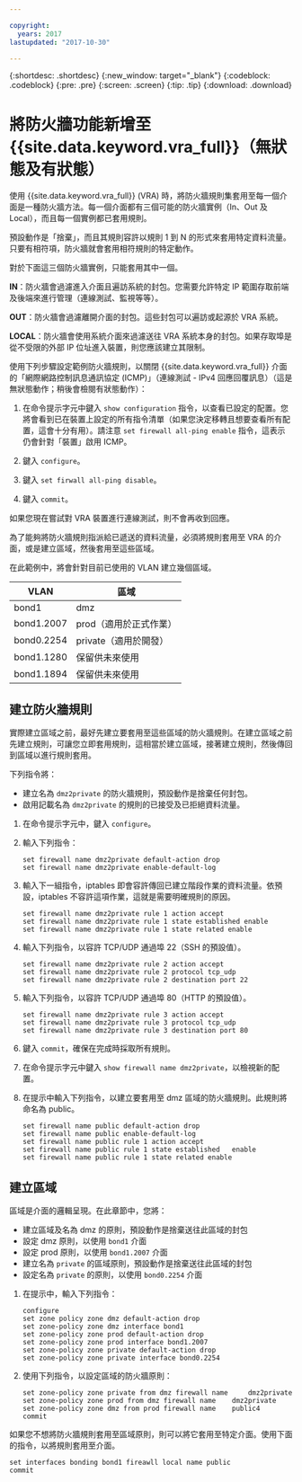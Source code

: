 ```yaml
---

copyright:
  years: 2017
lastupdated: "2017-10-30"

---
```


{:shortdesc: .shortdesc}
{:new_window: target="_blank"}
{:codeblock: .codeblock}
{:pre: .pre}
{:screen: .screen}
{:tip: .tip}
{:download: .download}

# 將防火牆功能新增至 {{site.data.keyword.vra_full}}（無狀態及有狀態）
使用 {{site.data.keyword.vra_full}} (VRA) 時，將防火牆規則集套用至每一個介面是一種防火牆方法。每一個介面都有三個可能的防火牆實例（In、Out 及 Local），而且每一個實例都已套用規則。 

預設動作是「捨棄」，而且其規則容許以規則 1 到 N 的形式來套用特定資料流量。只要有相符項，防火牆就會套用相符規則的特定動作。

對於下面這三個防火牆實例，只能套用其中一個。

**IN**：防火牆會過濾進入介面且遍訪系統的封包。您需要允許特定 IP 範圍存取前端及後端來進行管理（連線測試、監視等等）。

**OUT**：防火牆會過濾離開介面的封包。這些封包可以遍訪或起源於 VRA 系統。

**LOCAL**：防火牆會使用系統介面來過濾送往 VRA 系統本身的封包。如果存取埠是從不受限的外部 IP 位址進入裝置，則您應該建立其限制。

使用下列步驟設定範例防火牆規則，以關閉 {{site.data.keyword.vra_full}} 介面的「網際網路控制訊息通訊協定 (ICMP)」（連線測試 - IPv4 回應回覆訊息）（這是無狀態動作；稍後會檢閱有狀態動作）：

1. 在命令提示字元中鍵入 `show configuration` 指令，以查看已設定的配置。您將會看到已在裝置上設定的所有指令清單（如果您決定移轉且想要查看所有配置，這會十分有用）。請注意 `set firewall all-ping enable` 指令，這表示仍會針對「裝置」啟用 ICMP。

2. 鍵入 `configure`。

3. 鍵入 `set firwall all-ping disable`。

4. 鍵入 `commit`。

如果您現在嘗試對 VRA 裝置進行連線測試，則不會再收到回應。

為了能夠將防火牆規則指派給已遞送的資料流量，必須將規則套用至 VRA 的介面，或是建立區域，然後套用至這些區域。

在此範例中，將會針對目前已使用的 VLAN 建立幾個區域。

 VLAN |區域
 ---- | ---- 
bond1 |dmz
bond1.2007 |prod（適用於正式作業）
bond0.2254 |private（適用於開發）
bond1.1280 |保留供未來使用
bond1.1894 |保留供未來使用

## 建立防火牆規則
實際建立區域之前，最好先建立要套用至這些區域的防火牆規則。在建立區域之前先建立規則，可讓您立即套用規則，這相當於建立區域，接著建立規則，然後傳回到區域以進行規則套用。

下列指令將：

* 建立名為 `dmz2private` 的防火牆規則，預設動作是捨棄任何封包。
* 啟用記載名為 `dmz2private` 的規則的已接受及已拒絕資料流量。

1. 在命令提示字元中，鍵入 `configure`。

2. 輸入下列指令：

	~~~
	set firewall name dmz2private default-action drop
	set firewall name dmz2private enable-default-log
	~~~

3. 輸入下一組指令，iptables 即會容許傳回已建立階段作業的資料流量。依預設，iptables 不容許這項作業，這就是需要明確規則的原因。

	~~~
	set firewall name dmz2private rule 1 action accept
	set firewall name dmz2private rule 1 state established enable
	set firewall name dmz2private rule 1 state related enable
	~~~

4. 輸入下列指令，以容許 TCP/UDP 通過埠 22（SSH 的預設值）。
	
	~~~
	set firewall name dmz2private rule 2 action accept
	set firewall name dmz2private rule 2 protocol tcp_udp
	set firewall name dmz2private rule 2 destination port 22
	~~~

5. 輸入下列指令，以容許 TCP/UDP 通過埠 80（HTTP 的預設值）。

	~~~
	set firewall name dmz2private rule 3 action accept
	set firewall name dmz2private rule 3 protocol tcp_udp
	set firewall name dmz2private rule 3 destination port 80
	~~~

6. 鍵入 `commit`，確保在完成時採取所有規則。

7. 在命令提示字元中鍵入 `show firewall name dmz2private`，以檢視新的配置。

8. 在提示中輸入下列指令，以建立要套用至 dmz 區域的防火牆規則。此規則將命名為 public。 

	~~~
	set firewall name public default-action drop
	set firewall name public enable-default-log
	set firewall name public rule 1 action accept
	set firewall name public rule 1 state established 	enable
	set firewall name public rule 1 state related enable
	~~~
	
## 建立區域

區域是介面的邏輯呈現。在此章節中，您將：

* 建立區域及名為 dmz 的原則，預設動作是捨棄送往此區域的封包
* 設定 dmz 原則，以使用 `bond1` 介面
* 設定 prod 原則，以使用 `bond1.2007` 介面
* 建立名為 `private` 的區域原則，預設動作是捨棄送往此區域的封包
* 設定名為 `private` 的原則，以使用 `bond0.2254` 介面

1. 在提示中，輸入下列指令：

	~~~
	configure
	set zone policy zone dmz default-action drop
	set zone-policy zone dmz interface bond1
	set zone-policy zone prod default-action drop
	set zone-policy zone prod interface bond1.2007
	set zone-policy zone private default-action drop
	set zone-policy zone private interface bond0.2254
	~~~
	
2. 使用下列指令，以設定區域的防火牆原則：

	~~~
	set zone-policy zone private from dmz firewall name 	dmz2private
	set zone-policy zone prod from dmz firewall name 	dmz2private
	set zone-policy zone dmz from prod firewall name 	public4
	commit
	~~~
	
如果您不想將防火牆規則套用至區域原則，則可以將它套用至特定介面。使用下面的指令，以將規則套用至介面。

~~~
set interfaces bonding bond1 fireawll local name public
commit
~~~
